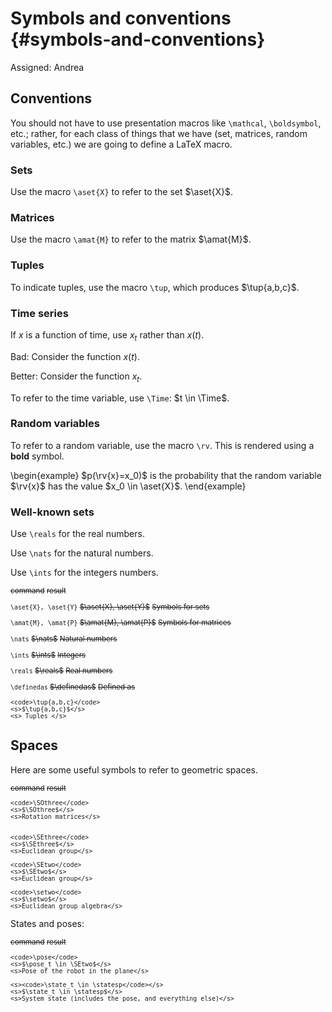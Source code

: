 # Symbols and conventions {#symbols-and-conventions}

Assigned: Andrea



## Conventions

You should not have to use presentation macros like `\mathcal`, `\boldsymbol`, etc.;
rather, for each class of things that we have (set, matrices, random variables, etc.)
we are going to define a LaTeX macro.

### Sets

Use the macro `\aset{X}` to refer to the set $\aset{X}$.

### Matrices

Use the macro `\amat{M}` to refer to the matrix $\amat{M}$.

### Tuples

To indicate tuples, use the macro `\tup`, which produces $\tup{a,b,c}$.

### Time series

If $x$ is a function of time, use $x_t$ rather than $x(t)$.

Bad: Consider the function $x(t)$.

Better: Consider the function $x_t$.

To refer to the time variable, use `\Time`: $t \in \Time$.

### Random variables

To refer to a random variable, use the macro `\rv`.
This is rendered using a **bold** symbol.

\begin{example}
$p(\rv{x}=x_0)$ is the probability that the random variable
$\rv{x}$ has the value $x_0 \in \aset{X}$.
\end{example}

### Well-known sets

Use `\reals` for the real numbers.

Use `\nats` for the natural numbers.

Use `\ints` for the integers numbers.


<col3 figure-id='tab:symbols' figure-caption="Basic symbols" class='symbols labels-row1'>
  <s>command</s>
  <s>result</s>
  <s></s>

  <code>\aset{X}, \aset{Y}</code>
  <s>$\aset{X}, \aset{Y}$</s>
  <s>Symbols for sets</s>

  <code>\amat{M}, \amat{P}</code>
  <s>$\amat{M}, \amat{P}$</s>
  <s>Symbols for matrices</s>

  <code>\nats</code>
  <s>$\nats$</s>
  <s>Natural numbers</s>

  <code>\ints</code>
  <s>$\ints$</s>
  <s>Integers</s>

  <code>\reals</code>
  <s>$\reals$</s>
  <s>Real numbers</s>

  <code>\definedas</code>
  <s>$\definedas$</s>
  <s> Defined as </s>


    <code>\tup{a,b,c}</code>
    <s>$\tup{a,b,c}$</s>
    <s> Tuples </s>
  
</col3>


## Spaces

Here are some useful symbols to refer to geometric spaces.

<col3 figure-id='tab:spaces' figure-caption="Spaces" class='symbols labels-row1'>
    <s>command</s>
    <s>result</s>
    <s></s>

    <code>\SOthree</code>
    <s>$\SOthree$</s>
    <s>Rotation matrices</s>


    <code>\SEthree</code>
    <s>$\SEthree$</s>
    <s>Euclidean group</s>

    <code>\SEtwo</code>
    <s>$\SEtwo$</s>
    <s>Euclidean group</s>

    <code>\setwo</code>
    <s>$\setwo$</s>
    <s>Euclidean group algebra</s>
</col3>

States and poses:

<col3 figure-id='tab:states' figure-caption="Poses and states" class='symbols labels-row1'>
    <s>command</s>
    <s>result</s>
    <s></s>

    <code>\pose</code>
    <s>$\pose_t \in \SEtwo$</s>
    <s>Pose of the robot in the plane</s>

    <s><code>\state_t \in \statesp</code></s>
    <s>$\state_t \in \statesp$</s>
    <s>System state (includes the pose, and everything else)</s>
</col3>


<style>
.symbols {
    font-size: smaller;
}
.symbols td {
    text-align: left;
}
</style>
